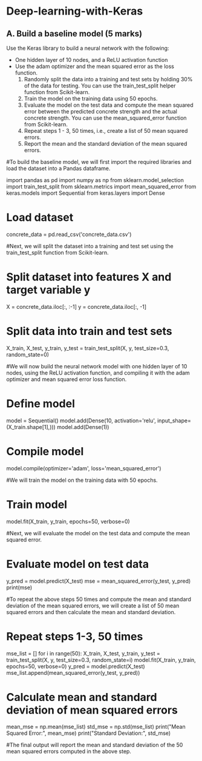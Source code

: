 # Deep-learning-with-Keras
## A. Build a baseline model (5 marks) 
Use the Keras library to build a neural network with the following:
- One hidden layer of 10 nodes, and a ReLU activation function
- Use the adam optimizer and the mean squared error  as the loss function.
  1. Randomly split the data into a training and test sets by holding 30% of the data for testing. You can use the 
train_test_split
helper function from Scikit-learn.
  2. Train the model on the training data using 50 epochs.
  3. Evaluate the model on the test data and compute the mean squared error between the predicted concrete strength and the actual concrete strength. You can use the mean_squared_error function from Scikit-learn.
  4. Repeat steps 1 - 3, 50 times, i.e., create a list of 50 mean squared errors.
  5. Report the mean and the standard deviation of the mean squared errors.

#To build the baseline model, we will first import the required libraries and load the dataset into a Pandas dataframe.

import pandas as pd
import numpy as np
from sklearn.model_selection import train_test_split
from sklearn.metrics import mean_squared_error
from keras.models import Sequential
from keras.layers import Dense

# Load dataset
concrete_data = pd.read_csv('concrete_data.csv')

#Next, we will split the dataset into a training and test set using the train_test_split function from Scikit-learn.

# Split dataset into features X and target variable y
X = concrete_data.iloc[:, :-1]
y = concrete_data.iloc[:, -1]

# Split data into train and test sets
X_train, X_test, y_train, y_test = train_test_split(X, y, test_size=0.3, random_state=0)

#We will now build the neural network model with one hidden layer of 10 nodes, using the ReLU activation function, and compiling it with the adam optimizer and mean squared error loss function.

# Define model
model = Sequential()
model.add(Dense(10, activation='relu', input_shape=(X_train.shape[1],)))
model.add(Dense(1))

# Compile model
model.compile(optimizer='adam', loss='mean_squared_error')

#We will train the model on the training data with 50 epochs.

# Train model
model.fit(X_train, y_train, epochs=50, verbose=0)

#Next, we will evaluate the model on the test data and compute the mean squared error.

# Evaluate model on test data
y_pred = model.predict(X_test)
mse = mean_squared_error(y_test, y_pred)
print(mse)

#To repeat the above steps 50 times and compute the mean and standard deviation of the mean squared errors, we will create a list of 50 mean squared errors and then calculate the mean and standard deviation.

# Repeat steps 1-3, 50 times
mse_list = []
for i in range(50):
    X_train, X_test, y_train, y_test = train_test_split(X, y, test_size=0.3, random_state=i)
    model.fit(X_train, y_train, epochs=50, verbose=0)
    y_pred = model.predict(X_test)
    mse_list.append(mean_squared_error(y_test, y_pred))

# Calculate mean and standard deviation of mean squared errors
mean_mse = np.mean(mse_list)
std_mse = np.std(mse_list)
print("Mean Squared Error:", mean_mse)
print("Standard Deviation:", std_mse)

#The final output will report the mean and standard deviation of the 50 mean squared errors computed in the above step.

